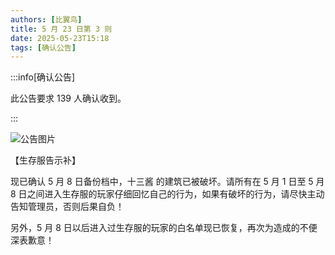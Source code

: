 ```yaml
---
authors: [比翼鸟]
title: 5 月 23 日第 3 则
date: 2025-05-23T15:18
tags: [确认公告]
---
```


:::info[确认公告]

此公告要求 139 人确认收到。

:::

![公告图片](/anno/25052303.jpg)

【生存服告示补】

现已确认 5 月 8 日备份档中，十三酱 的建筑已被破坏。请所有在 5 月 1 日至 5 月 8 日之间进入生存服的玩家仔细回忆自己的行为，如果有破坏的行为，请尽快主动告知管理员，否则后果自负！

另外，5 月 8 日以后进入过生存服的玩家的白名单现已恢复，再次为造成的不便深表歉意！
